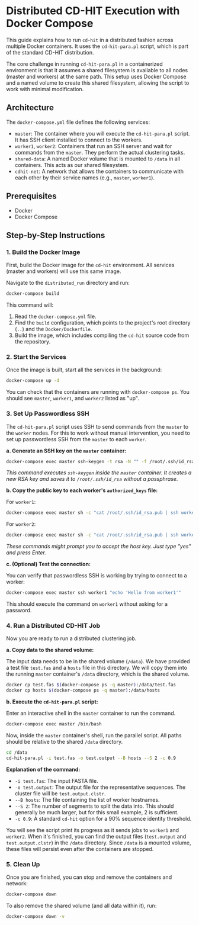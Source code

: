 # Distributed CD-HIT Execution with Docker Compose

This guide explains how to run `cd-hit` in a distributed fashion across multiple Docker containers. It uses the `cd-hit-para.pl` script, which is part of the standard CD-HIT distribution.

The core challenge in running `cd-hit-para.pl` in a containerized environment is that it assumes a shared filesystem is available to all nodes (master and workers) at the same path. This setup uses Docker Compose and a named volume to create this shared filesystem, allowing the script to work with minimal modification.

## Architecture

The `docker-compose.yml` file defines the following services:

- `master`: The container where you will execute the `cd-hit-para.pl` script. It has SSH client installed to connect to the workers.
- `worker1`, `worker2`: Containers that run an SSH server and wait for commands from the `master`. They perform the actual clustering tasks.
- `shared-data`: A named Docker volume that is mounted to `/data` in all containers. This acts as our shared filesystem.
- `cdhit-net`: A network that allows the containers to communicate with each other by their service names (e.g., `master`, `worker1`).

## Prerequisites

- Docker
- Docker Compose

## Step-by-Step Instructions

### 1. Build the Docker Image

First, build the Docker image for the `cd-hit` environment. All services (master and workers) will use this same image.

Navigate to the `distributed_run` directory and run:

```bash
docker-compose build
```

This command will:
1.  Read the `docker-compose.yml` file.
2.  Find the `build` configuration, which points to the project's root directory (`..`) and the `Docker/Dockerfile`.
3.  Build the image, which includes compiling the `cd-hit` source code from the repository.

### 2. Start the Services

Once the image is built, start all the services in the background:

```bash
docker-compose up -d
```

You can check that the containers are running with `docker-compose ps`. You should see `master`, `worker1`, and `worker2` listed as "up".

### 3. Set Up Passwordless SSH

The `cd-hit-para.pl` script uses SSH to send commands from the `master` to the `worker` nodes. For this to work without manual intervention, you need to set up passwordless SSH from the `master` to each `worker`.

**a. Generate an SSH key on the `master` container:**

```bash
docker-compose exec master ssh-keygen -t rsa -N "" -f /root/.ssh/id_rsa
```
*This command executes `ssh-keygen` inside the `master` container. It creates a new RSA key and saves it to `/root/.ssh/id_rsa` without a passphrase.*

**b. Copy the public key to each worker's `authorized_keys` file:**

For `worker1`:
```bash
docker-compose exec master sh -c "cat /root/.ssh/id_rsa.pub | ssh worker1 'mkdir -p /root/.ssh && cat >> /root/.ssh/authorized_keys'"
```

For `worker2`:
```bash
docker-compose exec master sh -c "cat /root/.ssh/id_rsa.pub | ssh worker2 'mkdir -p /root/.ssh && cat >> /root/.ssh/authorized_keys'"
```
*These commands might prompt you to accept the host key. Just type "yes" and press Enter.*

**c. (Optional) Test the connection:**

You can verify that passwordless SSH is working by trying to connect to a worker:
```bash
docker-compose exec master ssh worker1 "echo 'Hello from worker1'"
```
This should execute the command on `worker1` without asking for a password.

### 4. Run a Distributed CD-HIT Job

Now you are ready to run a distributed clustering job.

**a. Copy data to the shared volume:**

The input data needs to be in the shared volume (`/data`). We have provided a test file `test.fas` and a `hosts` file in this directory. We will copy them into the running `master` container's `/data` directory, which is the shared volume.

```bash
docker cp test.fas $(docker-compose ps -q master):/data/test.fas
docker cp hosts $(docker-compose ps -q master):/data/hosts
```

**b. Execute the `cd-hit-para.pl` script:**

Enter an interactive shell in the `master` container to run the command.

```bash
docker-compose exec master /bin/bash
```

Now, inside the `master` container's shell, run the parallel script. All paths should be relative to the shared `/data` directory.

```bash
cd /data
cd-hit-para.pl -i test.fas -o test.output --B hosts --S 2 -c 0.9
```

**Explanation of the command:**
- `-i test.fas`: The input FASTA file.
- `-o test.output`: The output file for the representative sequences. The cluster file will be `test.output.clstr`.
- `--B hosts`: The file containing the list of worker hostnames.
- `--S 2`: The number of segments to split the data into. This should generally be much larger, but for this small example, 2 is sufficient.
- `-c 0.9`: A standard `cd-hit` option for a 90% sequence identity threshold.

You will see the script print its progress as it sends jobs to `worker1` and `worker2`. When it's finished, you can find the output files (`test.output` and `test.output.clstr`) in the `/data` directory. Since `/data` is a mounted volume, these files will persist even after the containers are stopped.

### 5. Clean Up

Once you are finished, you can stop and remove the containers and network:

```bash
docker-compose down
```

To also remove the shared volume (and all data within it), run:
```bash
docker-compose down -v
```
